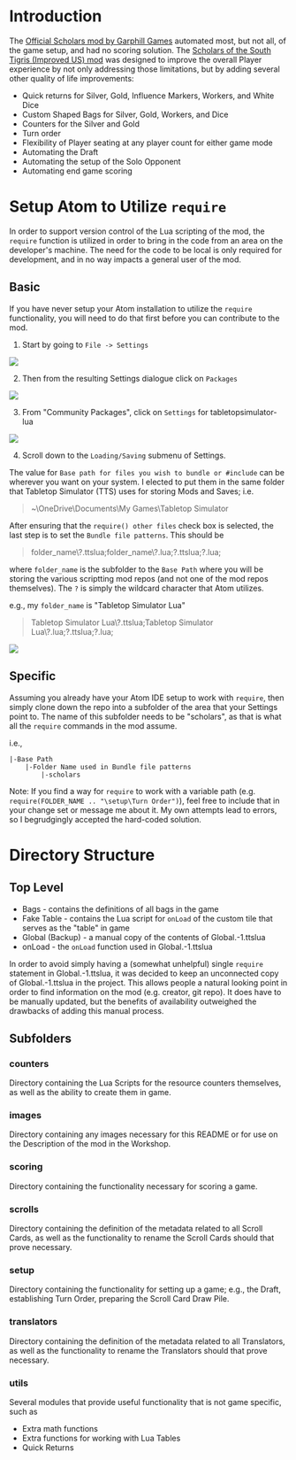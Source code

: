# Introduction

The [Official Scholars mod by Garphill Games](https://steamcommunity.com/sharedfiles/filedetails/?id=2643607043) automated most, but not all, of the game setup, and had no scoring solution.  The [Scholars of the South Tigris (Improved US) mod](https://steamcommunity.com/sharedfiles/filedetails/?id=2946356787) was designed to improve the overall Player experience by not only addressing those limitations, but by adding several other quality of life improvements:

* Quick returns for Silver, Gold, Influence Markers, Workers, and White Dice
* Custom Shaped Bags for Silver, Gold, Workers, and Dice
* Counters for the Silver and Gold
* Turn order
* Flexibility of Player seating at any player count for either game mode
* Automating the Draft
* Automating the setup of the Solo Opponent
* Automating end game scoring

# Setup Atom to Utilize `require`

In order to support version control of the Lua scripting of the mod, the `require` function is utilized in order to bring in the code from an area on the developer's machine. The need for the code to be local is only required for development, and in no way impacts a general user of the mod.

## Basic

If you have never setup your Atom installation to utilize the `require` functionality, you will need to do that first before you can contribute to the mod.

1. Start by going to `File -> Settings`

![](images/settings.png)

2. Then from the resulting Settings dialogue click on `Packages`

![](images/packages.png)

3. From "Community Packages", click on `Settings` for tabletopsimulator-lua

![](images/TTS%20settings.png)

4. Scroll down to the `Loading/Saving` submenu of Settings.
 
The value for `Base path for files you wish to bundle or #include` can be wherever you want on your system. I elected to put them in the same folder that Tabletop Simulator (TTS) uses for storing Mods and Saves; i.e.

> ~\OneDrive\Documents\My Games\Tabletop Simulator

After ensuring that the `require() other files` check box is selected, the last step is to set the `Bundle file patterns`. This should be 

> folder_name\\?.ttslua;folder_name\\?.lua;?.ttslua;?.lua;

where `folder_name` is the subfolder to the `Base Path` where you will be storing the various scriptting mod repos (and not one of the mod repos themselves). The `?` is simply the wildcard character that Atom utilizes.

e.g., my `folder_name` is "Tabletop Simulator Lua"  
> Tabletop Simulator Lua\\?.ttslua;Tabletop Simulator Lua\\?.lua;?.ttslua;?.lua;

![](images/settings%20for%20require.png)

## Specific

Assuming you already have your Atom IDE setup to work with `require`, then simply clone down the repo into a subfolder of the area that your Settings point to. The name of this subfolder needs to be "scholars", as that is what all the `require` commands in the mod assume. 

i.e.,

```
|-Base Path
    |-Folder Name used in Bundle file patterns
        |-scholars
```

Note: If you find a way for `require` to work with a variable path (e.g. `require(FOLDER_NAME .. "\setup\Turn Order")`), feel free to include that in your change set or message me about it. My own attempts lead to errors, so I begrudgingly accepted the hard-coded solution.

# Directory Structure

## Top Level

* Bags - contains the definitions of all bags in the game
* Fake Table - contains the Lua script for `onLoad` of the custom tile that serves as the "table" in game
* Global (Backup) - a manual copy of the contents of Global.-1.ttslua
* onLoad - the `onLoad` function used in Global.-1.ttslua


In order to avoid simply having a (somewhat unhelpful) single `require` statement in Global.-1.ttslua, it was decided to keep an unconnected copy of Global.-1.ttslua in the project. This allows people a natural looking point in order to find information on the mod (e.g. creator, git repo). It does have to be manually updated, but the benefits of availability outweighed the drawbacks of adding this manual process.

## Subfolders

### counters

Directory containing the Lua Scripts for the resource counters themselves, as well as the ability to create them in game.

### images

Directory containing any images necessary for this README or for use on the Description of the mod in the Workshop.

### scoring

Directory containing the functionality necessary for scoring a game.

### scrolls

Directory containing the definition of the metadata related to all Scroll Cards, as well as the functionality to rename the Scroll Cards should that prove necessary.

### setup

Directory containing the functionality for setting up a game; e.g., the Draft, establishing Turn Order, preparing the Scroll Card Draw Pile.

### translators

Directory containing the definition of the metadata related to all Translators, as well as the functionality to rename the Translators should that prove necessary.

### utils

Several modules that provide useful functionality that is not game specific, such as

* Extra math functions
* Extra functions for working with Lua Tables
* Quick Returns
